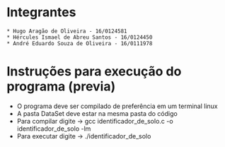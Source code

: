 #				Integrantes

	* Hugo Aragão de Oliveira - 16/0124581
	* Hércules Ismael de Abreu Santos - 16/0124450
	* André Eduardo Souza de Oliveira - 16/0111978







#				Instruções para execução do programa (previa)


*  O programa deve ser compilado de preferência em um terminal linux
*  A pasta DataSet deve estar na mesma pasta do código
*  Para compilar digite -> gcc identificador_de_solo.c -o identificador_de_solo -lm
*  Para executar digite -> ./identificador_de_solo
 
